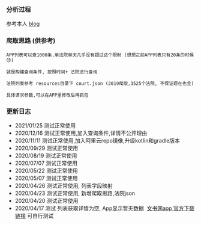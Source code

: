 ### 分析过程

参考本人  [blog](https://blog.csdn.net/weixin_38737912/article/details/105253563)

### 爬取思路 (供参考)

    APP列表可以查1000条,单法院单天几乎没有超过这个限制 (想想之前APP列表只有20条的时候😓)
    
    就是构建查询条件, 按照时间+ 法院进行查询
    
    法院列表参考 resources目录下 court.json (2019爬取,3525个法院, 不保证现在也全)
    
    具体请求参数,可以在APP里修改后再抓包

### 更新日志
- 2021/01/25 测试正常使用
- 2020/12/16 测试正常使用,加入查询条件,详情不公开理由
- 2020/11/11 测试正常使用,加入阿里云repo镜像,升级kotlin和gradle版本
- 2020/09/29 测试正常使用
- 2020/08/19 测试正常使用
- 2020/07/07 测试正常使用
- 2020/05/22 测试正常使用
- 2020/05/07 测试正常使用
- 2020/04/26 测试正常使用, 列表字段映射
- 2020/04/23 测试正常使用, 新增爬取思路,法院json
- 2020/04/20 测试正常使用
- 2020/04/17 测试 列表获取详情为空, App显示暂无数据
​                [文书网app 官方下载链接]( http://wenshu.court.gov.cn/MobilePage/mobile.html)    可自行测试





